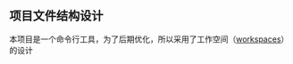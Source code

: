 ## 项目文件结构设计

本项目是一个命令行工具，为了后期优化，所以采用了工作空间（[workspaces](https://doc.rust-lang.org/book/ch14-03-cargo-workspaces.html)）的设计